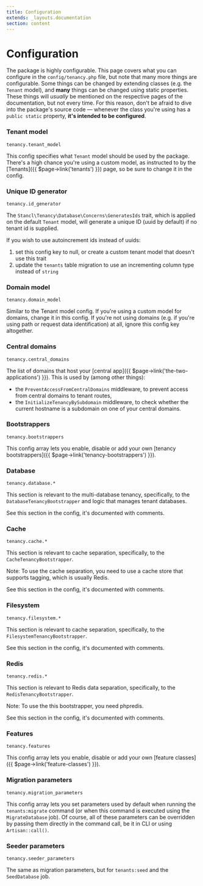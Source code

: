 ```yaml
---
title: Configuration
extends: _layouts.documentation
section: content
---
```



# Configuration

The package is highly configurable. This page covers what you can configure in the `config/tenancy.php` file, but note that many more things are configurable. Some things can be changed by extending classes (e.g. the `Tenant` model), and **many** things can be changed using static properties. These things will *usually* be mentioned on the respective pages of the documentation, but not every time. For this reason, don't be afraid to dive into the package's source code — whenever the class you're using has a `public static` property, **it's intended to be configured**.

### Tenant model

`tenancy.tenant_model`

This config specifies what `Tenant` model should be used by the package. There's a high chance you're using a custom model, as instructed to by the [Tenants]({{ $page->link('tenants') }}) page, so be sure to change it in the config.

### Unique ID generator

`tenancy.id_generator`

The `Stancl\Tenancy\Database\Concerns\GeneratesIds` trait, which is applied on the default `Tenant` model, will generate a unique ID (uuid by default) if no tenant id is supplied.

If you wish to use autoincrement ids instead of uuids:

1. set this config key to null, or create a custom tenant model that doesn't use this trait
2. update the `tenants` table migration to use an incrementing column type instead of `string`

### Domain model

`tenancy.domain_model`

Similar to the Tenant model config. If you're using a custom model for domains, change it in this config. If you're not using domains (e.g. if you're using path or request data identification) at all, ignore this config key altogether.

### Central domains

`tenancy.central_domains`

The list of domains that host your [central app]({{ $page->link('the-two-applications') }}). This is used by (among other things):

- the `PreventAccessFromCentralDomains` middleware, to prevent access from central domains to tenant routes,
- the `InitializeTenancyBySubdomain` middleware, to check whether the current hostname is a subdomain on one of your central domains.

### Bootstrappers

`tenancy.bootstrappers`

This config array lets you enable, disable or add your own [tenancy bootstrappers]({{ $page->link('tenancy-bootstrappers') }}).

### Database

`tenancy.database.*`

This section is relevant to the multi-database tenancy, specifically, to the `DatabaseTenancyBootstrapper` and logic that manages tenant databases.

See this section in the config, it's documented with comments.

### Cache

`tenancy.cache.*`

This section is relevant to cache separation, specifically, to the `CacheTenancyBootstrapper`.

Note: To use the cache separation, you need to use a cache store that supports tagging, which is usually Redis.

See this section in the config, it's documented with comments.

### Filesystem

`tenancy.filesystem.*`

This section is relevant to cache separation, specifically, to the `FilesystemTenancyBootstrapper`.

See this section in the config, it's documented with comments.

### Redis

`tenancy.redis.*`

This section is relevant to Redis data separation, specifically, to the `RedisTenancyBootstrapper`.

Note: To use the this bootstrapper, you need phpredis.

See this section in the config, it's documented with comments.

### Features

`tenancy.features`

This config array lets you enable, disable or add your own [feature classes]({{ $page->link('feature-classes') }}).

### Migration parameters

`tenancy.migration_parameters`

This config array lets you set parameters used by default when running the `tenants:migrate` command (or when this command is executed using the `MigrateDatabase` job). Of course, all of these parameters can be overridden by passing them directly in the command call, be it in CLI or using `Artisan::call()`.

### Seeder parameters

`tenancy.seeder_parameters`

The same as migration parameters, but for `tenants:seed` and the `SeedDatabase` job.
